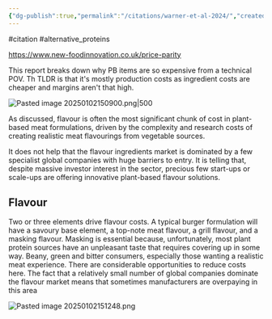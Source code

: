 ```yaml
---
{"dg-publish":true,"permalink":"/citations/warner-et-al-2024/","created":"2025-10-23T17:42:46.481+01:00","updated":"2025-10-23T18:06:08.942+01:00"}
---
```


#citation #alternative_proteins 

https://www.new-foodinnovation.co.uk/price-parity

This report breaks down why PB items are so expensive from a technical POV. Th TLDR is that it's mostly production costs as ingredient costs are cheaper and margins aren't that high.

![Pasted image 20250102150900.png|500](/img/user/Pasted%20image%2020250102150900.png)

As discussed, flavour is often the most significant chunk of cost in plant-based meat formulations, driven by the complexity and research costs of creating realistic meat flavourings from vegetable sources.

It does not help that the flavour ingredients market is dominated by a few specialist global companies with huge barriers to entry. It is telling that, despite massive investor interest in the sector, precious few start-ups or scale-ups are offering innovative plant-based flavour solutions.

## Flavour
Two or three elements drive flavour costs. A typical burger formulation will have a savoury base element, a top-note meat flavour, a grill flavour, and a masking flavour. Masking is essential because, unfortunately, most plant protein sources have an unpleasant taste that requires covering up in some way. Beany, green and bitter 
consumers, especially those wanting a realistic meat experience. There are considerable opportunities to reduce costs here. The fact that a relatively small number of global companies dominate the flavour market means that sometimes manufacturers are overpaying in this area

![Pasted image 20250102151248.png](/img/user/Pasted%20image%2020250102151248.png)



